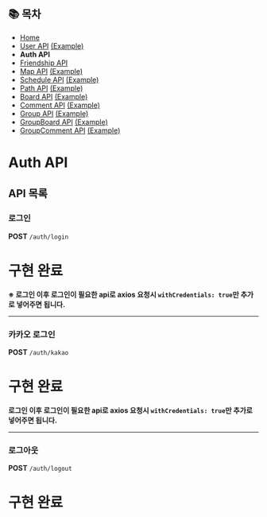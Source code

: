 ## 📚 목차
- [Home](../README.md)
- [User API](UserAPI.md) [(Example)](UserAPIDetail.md)
- **Auth API**
- [Friendship API](FriendshipAPI.md)
- [Map API](MapAPI.md) [(Example)](MapAPIDetail.md)
- [Schedule API](ScheduleAPI.md) [(Example)](ScheduleAPIDetail.md)
- [Path API](PathAPI.md) [(Example)](PathAPIDetail.md)
- [Board API](BoardAPI.md) [(Example)](BoardAPIDetail.md)
- [Comment API](CommentAPI.md) [(Example)](CommentAPIDetail.md)
- [Group API](GroupAPI.md) [(Example)](GroupAPIDetail.md)
- [GroupBoard API](GroupBoardAPI.md) [(Example)](GroupBoardAPIDetail.md)
- [GroupComment API](GroupCommentAPI.md) [(Example)](GroupCommentAPIDetail.md)

# Auth API

## API 목록

### 로그인

**POST** `/auth/login`

# 구현 완료

**※ 로그인 이후 로그인이 필요한 api로 axios 요청시 `withCredentials: true`만 추가로 넣어주면 됩니다.**

---

### 카카오 로그인

**POST** `/auth/kakao`

# 구현 완료

**로그인 이후 로그인이 필요한 api로 axios 요청시 `withCredentials: true`만 추가로 넣어주면 됩니다.**

---

### 로그아웃

**POST** `/auth/logout`

# 구현 완료